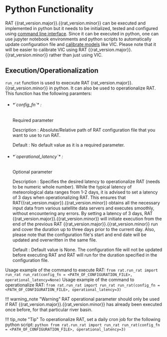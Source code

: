 # Python Functionality

RAT {{rat_version.major}}.{{rat_version.minor}} can be executed and implemented in python but it needs to be initialized, tested and configured using [command line interface](../cli_commands/#command-line-interface-functionality). Since it can be executed in python, one can use jupyter notebook environments and python scripts to automatically update configuration file and [calibrate models](https://vic.readthedocs.io/en/vic.4.2.d/Documentation/Calibration/#routcal) like VIC. Please note that it will be easier to calibrate VIC using RAT {{rat_version.major}}.{{rat_version.minor}} rather than just using VIC.

## Execution/Operationalization

`run_rat` function is used to execxute RAT {rat_version.major}}.{{rat_version.minor}} in python. It can also be used to operationalize RAT. This function has the following paramters:

* <h6 class="parameter_heading">*`config_fn`* :</h6> 
    <span class="requirement">Required parameter</span>

    <span class="parameter_property">Description </span>: Absolute/Relative path of RAT configuration file that you want to use to run RAT. 

    <span class="parameter_property">Default </span>: No default value as it is a required parameter.

* <h6 class="parameter_heading">*`operational_latency`* :</h6> 
    <span class="requirement">Optional parameter</span>

    <span class="parameter_property">Description </span>: Specifies the desired latency to operationalize RAT (needs to be numeric whole number). While the typical latency of meteorological data ranges from 1-2 days, it is advised to set a latency of 3 days when operationalizing RAT. This ensures that RAT{{rat_version.major}}.{{rat_version.minor}} obtains all the necessary input data from various satellite data servers and executes smoothly, without encountering any errors. By setting a latency of 3 days, RAT {{rat_version.major}}.{{rat_version.minor}} will initiate execution from the end of the previous RAT {{rat_version.major}}.{{rat_version.minor}} run and cover the duration up to three days prior to the current day. Also, please note that the configuration file's start and end date will be updated and overwritten in the same file.

    <span class="parameter_property">Default </span>: Default value is None. The configuration file will not be updated before executing RAT and RAT will run for the duration specified in the configuration file.

Usage example of the command to execute RAT:
    ```
        from rat.run_rat import run_rat
        run_rat(config_fn = <PATH_OF_CONFIGURATION_FILE>, operational_latency=None)
    ```
Usage example of the command to operationalize RAT:
    ```
        from rat.run_rat import run_rat
        run_rat(config_fn = <PATH_OF_CONFIGURATION_FILE>, operational_latency=3)
    ```

!!! warning_note "Warning"
    RAT operational parameter should only be used if RAT {{rat_version.major}}.{{rat_version.minor}} has already been executed once before, for that particular river basin.

!!! tip_note "Tip"
    To operationalize RAT, set a daily cron job for the following python script:
    ```python
        from rat.run_rat import run_rat
        run_rat(config_fn = <PATH_OF_CONFIGURATION_FILE>, operational_latency=3)
    ``` 